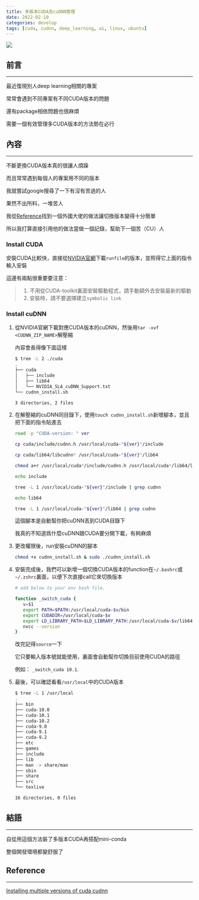 ```yaml
---
title: 多版本CUDA及cuDNN管理
date: 2022-02-10
categories: develop
tags: [cuda, cudnn, deep_learning, ai, linux, ubuntu]
---
```


![](https://upload.wikimedia.org/wikipedia/commons/5/59/CUDA.png)

## 前言
----------

最近復現別人deep learning相關的專案

常常會遇到不同專案有不同CUDA版本的問題

還有package相依問題也很麻煩

需要一個有效管理多CUDA版本的方法勢在必行


<!-- more -->



## 內容
----------

不斷更換CUDA版本真的很讓人煩躁

而且常常遇到每個人的專案用不同的版本

我就嘗試google搜尋了一下有沒有苦過的人

果然不出所料，一堆苦人

我從[Reference](#Reference)找到一個外國大佬的做法讓切換版本變得十分簡單

所以我打算直接引用他的做法當做一個記錄，幫助下一個苦（CU）人


### Install CUDA


安裝CUDA比較快，直接從[NVIDIA官網](https://developer.nvidia.com/cuda-toolkit-archive)下載`runfile`的版本，並照得它上面的指令輸入安裝

這邊有兩點很重要要注意：

> 1. 不用從CUDA-toolkit裏面安裝驅動程式，請手動額外去安裝最新的驅動
> 2. 安裝時，請不要選擇建立`symbolic link`


### Install cuDNN


1. 從NVIDIA官網下載對應CUDA版本的cuDNN，然後用`tar -xvf <CUDNN_ZIP_NAME>`解壓縮
	
	內容會長得像下面這樣

	```bash
	$ tree -L 2 ./cuda
	.
	├── cuda
	│   ├── include
	│   ├── lib64
	│   └── NVIDIA_SLA_cuDNN_Support.txt
	└── cudnn_install.sh

	3 directories, 2 files
	```

2. 在解壓縮的cuDNN同目錄下，使用`touch cudnn_install.sh`新增腳本，並且把下面的指令貼進去

	```bash
	read -p "CUDA-version: " ver

	cp cuda/include/cudnn.h /usr/local/cuda-"${ver}"/include

	cp cuda/lib64/libcudnn* /usr/local/cuda-"${ver}"/lib64

	chmod a+r /usr/local/cuda*/include/cudnn.h /usr/local/cuda*/lib64/libcudnn*

	echo include

	tree -L 1 /usr/local/cuda-"${ver}"/include | grep cudnn

	echo lib64

	tree -L 1 /usr/local/cuda-"${ver}"/lib64 | grep cudnn

	```

	這個腳本是自動幫你把cuDNN丟到CUDA目錄下
	
	我真的不知道爲什麼cuDNN跟CUDA要分開下載，有夠麻煩


3. 更改權限後，run安裝cuDNN的腳本

	```bash
	chmod +x cudnn_install.sh & sudo ./cudnn_install.sh
	```

4.  安裝完成後，我們可以新增一個切換CUDA版本的function在`~/.bashrc`或`~/.zshrc`裏面，以便下次直接call它來切換版本

	```bash
	# add below to your env bash file.

	function _switch_cuda {
	   v=$1
	   export PATH=$PATH:/usr/local/cuda-$v/bin
	   export CUDADIR=/usr/local/cuda-$v
	   export LD_LIBRARY_PATH=$LD_LIBRARY_PATH:/usr/local/cuda-$v/lib64
	   nvcc --version
	}
	```

	改完記得`source`一下

	它只要輸入版本號就能使用，裏面會自動幫你切換目前使用CUDA的路徑

	例如： `_switch_cuda 10.1`.

5. 最後，可以確認看看`/usr/local`中的CUDA版本

	```bash
	$ tree -L 1 /usr/local
	.
	├── bin
	├── cuda-10.0
	├── cuda-10.1
	├── cuda-10.2
	├── cuda-9.0
	├── cuda-9.1
	├── cuda-9.2
	├── etc
	├── games
	├── include
	├── lib
	├── man -> share/man
	├── sbin
	├── share
	├── src
	└── texlive

	16 directories, 0 files
	```

## 結語
----------

自從用這個方法裝了多版本CUDA再搭配mini-conda

整個開發環境都變舒服了


## Reference
----------

[Installing multiple versions of cuda cudnn](https://notesbyair.github.io/blog/cs/2020-05-26-installing-multiple-versions-of-cuda-cudnn/)